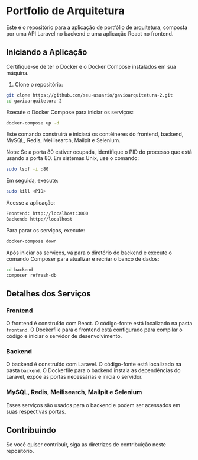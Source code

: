 # Portfolio de Arquitetura

Este é o repositório para a aplicação de portfólio de arquitetura, composta por uma API Laravel no backend e uma aplicação React no frontend.

## Iniciando a Aplicação

Certifique-se de ter o Docker e o Docker Compose instalados em sua máquina.

1. Clone o repositório:

```bash
git clone https://github.com/seu-usuario/gavioarquitetura-2.git
cd gavioarquitetura-2
```

Execute o Docker Compose para iniciar os serviços:
```bash
docker-compose up -d
```

Este comando construirá e iniciará os contêineres do frontend, backend, MySQL, Redis, Meilisearch, Mailpit e Selenium.

Nota: Se a porta 80 estiver ocupada, identifique o PID do processo que está usando a porta 80. Em sistemas Unix, use o comando:

```bash
sudo lsof -i :80
```

Em seguida, execute:

```bash
sudo kill <PID>
```

Acesse a aplicação:
```bash
Frontend: http://localhost:3000
Backend: http://localhost
```

Para parar os serviços, execute:
```bash
docker-compose down
```

Após iniciar os serviços, vá para o diretório do backend e execute o comando Composer para atualizar e recriar o banco de dados:
```bash
cd backend
composer refresh-db
```

## Detalhes dos Serviços

### Frontend

O frontend é construído com React. O código-fonte está localizado na pasta `frontend`. O Dockerfile para o frontend está configurado para compilar o código e iniciar o servidor de desenvolvimento.

### Backend

O backend é construído com Laravel. O código-fonte está localizado na pasta `backend`. O Dockerfile para o backend instala as dependências do Laravel, expõe as portas necessárias e inicia o servidor.

### MySQL, Redis, Meilisearch, Mailpit e Selenium

Esses serviços são usados para o backend e podem ser acessados em suas respectivas portas.

## Contribuindo

Se você quiser contribuir, siga as diretrizes de contribuição neste repositório.


